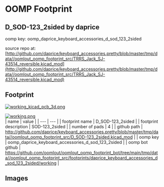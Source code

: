 # OOMP Footprint  
## D_SOD-123_2sided  by daprice  
  
oomp key: oomp_daprice_keyboard_accessories_d_sod_123_2sided  
  
source repo at: [http://github.com/daprice/keyboard_accessories.pretty/blob/master/tmp/data//oomlout_oomp_footprint_src/TRRS_Jack_SJ-43514_reversible.kicad_mod](http://github.com/daprice/keyboard_accessories.pretty/blob/master/tmp/data//oomlout_oomp_footprint_src/TRRS_Jack_SJ-43514_reversible.kicad_mod)  
## Footprint  
  
[![working_kicad_pcb_3d.png](working_kicad_pcb_3d_600.png)](working_kicad_pcb_3d.png)  
  
[![working.png](working_600.png)](working.png)  
| name | value | 
| --- | --- | 
| footprint name | D_SOD-123_2sided | 
| footprint description | SOD-123_2sided | 
| number of pads | 4 | 
| github path | http://github.com/daprice/keyboard_accessories.pretty/blob/master/tmp/data//oomlout_oomp_footprint_src/D_SOD-123_2sided.kicad_mod | 
| oomp key | oomp_daprice_keyboard_accessories_d_sod_123_2sided | 
| oomp bot github | https://github.com/oomlout/oomlout_oomp_footprint_bot/tree/main/tmp/data//oomlout_oomp_footprint_src/footprints/daprice_keyboard_accessories_d_sod_123_2sided/working | 
## Images  
